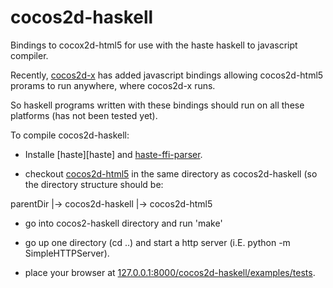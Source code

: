 cocos2d-haskell
===============

Bindings to cocox2d-html5 for use with the haste haskell to javascript compiler.

Recently, [cocos2d-x][cocos2dx] has added javascript bindings allowing cocos2d-html5 prorams to run anywhere, where cocos2d-x runs.

So haskell programs written with these bindings should run on all these platforms (has not been tested yet).

To compile cocos2d-haskell:

* Installe [haste][haste] and [haste-ffi-parser][haste-ffi-parser].

* checkout [cocos2d-html5][cocos2d-html5] in the same directory as cocos2d-haskell (so the directory structure should be:

parentDir
|-> cocos2d-haskell
|-> cocos2d-html5

* go into cocos2-haskell directory and run 'make'

* go up one directory (cd ..) and start a http server (i.E. python -m SimpleHTTPServer).

* place your browser at [127.0.0.1:8000/cocos2d-haskell/examples/tests](127.0.0.1:8000/cocos2d-haskell/examples/tests).

[cocos2dx]: http://www.cocos2d-x.org/
[haste-ffi-parser]: https://github.com/RudolfVonKrugstein/haste-ffi-parser
[cocos2d-html5]: https://github.com/cocos2d/cocos2d-html5
